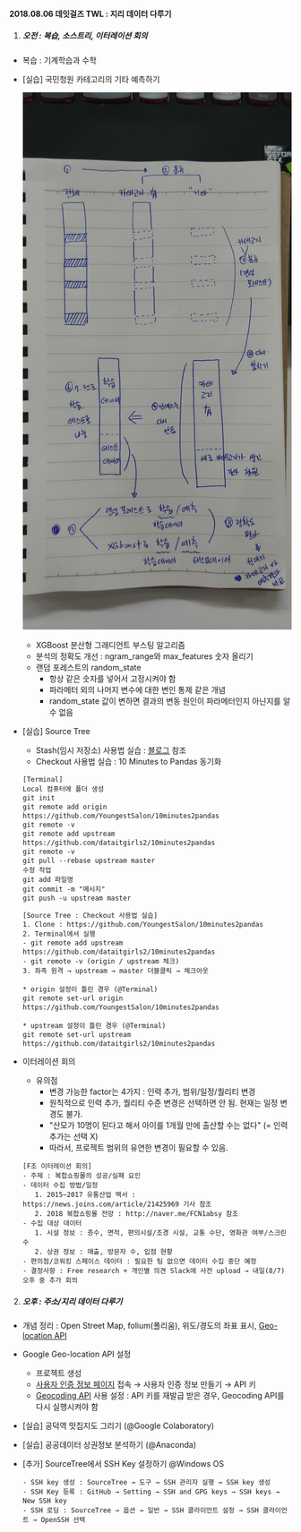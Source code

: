 #### 2018.08.06 데잇걸즈 TWL : 지리 데이터 다루기



1. ##### 오전 : 복습, 소스트리, 이터레이션 회의

- 복습 : 기계학습과 수학

- [실습] 국민청원 카테고리의 기타 예측하기

    ![20180806_petition_modeling](https://github.com/YoungestSalon/TIL/blob/master/20180806_petition_modeling.jpg?raw=true)

  - XGBoost 분산형 그래디언트 부스팅 알고리즘
  - 분석의 정확도 개선 : ngram_range와 max_features 숫자 올리기
  - 랜덤 포레스트의 random_state
    - 항상 같은 숫자를 넣어서 고정시켜야 함
    - 파라메터 외의 나머지 변수에 대한 변인 통제 같은 개념 
    - random_state 값이 변하면 결과의 변동 원인이 파라메터인지 아닌지를 알수 없음

- [실습] Source Tree 

  - Stash(임시 저장소) 사용법 실습 : [블로그](http://americanopeople.tistory.com/12) 참조
  - Checkout 사용법 실습 : 10 Minutes to Pandas 동기화  

  ~~~
  [Terminal]
  Local 컴퓨터에 폴더 생성
  git init
  git remote add origin https://github.com/YoungestSalon/10minutes2pandas
  git remote -v
  git remote add upstream https://github.com/dataitgirls2/10minutes2pandas
  git remote -v
  git pull --rebase upstream master
  수정 작업
  git add 파일명
  git commit -m "메시지"
  git push -u upstream master
  ~~~

  ~~~
  [Source Tree : Checkout 사용법 실습]
  1. Clone : https://github.com/YoungestSalon/10minutes2pandas
  2. Terminal에서 실행
  - git remote add upstream https://github.com/dataitgirls2/10minutes2pandas
  - git remote -v (origin / upstream 체크)
  3. 좌측 원격 → upstream → master 더블클릭 → 체크아웃
  
  * origin 설정이 틀린 경우 (@Terminal) 
  git remote set-url origin https://github.com/YoungestSalon/10minutes2pandas
  
  * upstream 설정이 틀린 경우 (@Terminal)
  git remote set-url upstream https://github.com/dataitgirls2/10minutes2pandas
  ~~~

- 이터레이션 회의

  - 유의점 
    - 변경 가능한 factor는 4가지 : 인력 추가, 범위/일정/퀄리티 변경
    - 원칙적으로 인력 추가, 퀄리티 수준 변경은 선택하면 안 됨. 현재는 일정 변경도 불가.
    - "산모가 10명이 된다고 해서 아이를 1개월 만에 출산할 수는 없다" (= 인력 추가는 선택 X)
    - 따라서, 프로젝트 범위의 유연한 변경이 필요할 수 있음.

  ~~~
  [F조 이터레이션 회의]
  - 주제 : 복합쇼핑몰의 성공/실패 요인
  - 데이터 수집 방법/일정
     1. 2015~2017 유통산업 백서 : https://news.joins.com/article/21425969 기사 참조
     2. 2018 복합쇼핑몰 전망 : http://naver.me/FCN1absy 참조
  - 수집 대상 데이터 
     1. 시설 정보 : 층수, 면적, 편의시설/조경 시설, 교통 수단, 영화관 여부/스크린 수
     2. 상권 정보 : 매출, 방문자 수, 입점 현황 
  - 편의점/코워킹 스페이스 데이터 : 필요한 팀 없으면 데이터 수집 중단 예정
  - 결정사항 : Free research + 개인별 의견 Slack에 사전 upload → 내일(8/7) 오후 중 추가 회의
  ~~~

  

2. ##### 오후 : 주소/지리 데이터 다루기

- 개념 정리 : Open Street Map, folium(폴리움), 위도/경도의 좌표 표시, [Geo-location API](https://cloud.google.com/maps-platform/?hl=ko)

- Google Geo-location API 설정

  - 프로젝트 생성
  - [사용자 인증 정보 페이지](https://console.cloud.google.com/apis/credentials?hl=ko) 접속 → 사용자 인증 정보 만들기 → API 키 
  - [Geocoding API](https://console.cloud.google.com/apis/library/geocoding-backend.googleapis.com?hl=ko&project=my-jmt) 사용 설정 : API 키를 재발급 받은 경우, Geocoding API를 다시 실행시켜야 함

- [실습] 공덕역 맛집지도 그리기 (@Google Colaboratory)

- [실습] 공공데이터 상권정보 분석하기 (@Anaconda)

- [추가] SourceTree에서 SSH Key 설정하기 @Windows OS

  ~~~
  - SSH key 생성 : SourceTree → 도구 → SSH 관리자 실행 → SSH key 생성
  - SSH Key 등록 : GitHub → Setting → SSH and GPG keys → SSH keys → New SSH key
  - SSH 로딩 : SourceTree → 옵션 → 일반 → SSH 클라이언트 설정 → SSH 클라이언트 → OpenSSH 선택
  ~~~

  
